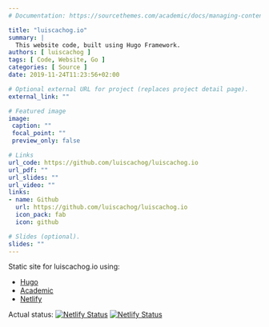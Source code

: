 ```yaml
---
# Documentation: https://sourcethemes.com/academic/docs/managing-content/

title: "luiscachog.io"
summary: |
  This website code, built using Hugo Framework.
authors: [ luiscachog ]
tags: [ Code, Website, Go ]
categories: [ Source ]
date: 2019-11-24T11:23:56+02:00

# Optional external URL for project (replaces project detail page).
external_link: ""

# Featured image
image:
 caption: ""
 focal_point: ""
 preview_only: false

# Links
url_code: https://github.com/luiscachog/luiscachog.io
url_pdf: ""
url_slides: ""
url_video: ""
links:
- name: Github
  url: https://github.com/luiscachog/luiscachog.io
  icon_pack: fab
  icon: github

# Slides (optional).
slides: ""
---
```


Static site for luiscachog.io using:

- [Hugo](http://gohugo.io/)
- [Academic](https://sourcethemes.com/academic/)
- [Netlify](https://netlify.com)

Actual status: [![Netlify Status](https://api.netlify.com/api/v1/badges/17660b24-5ace-4e45-9d81-312asdasdasd/deploy-status)](https://app.netlify.com/sites/rael/deploys)
[![Netlify Status](https://api.netlify.com/api/v1/badges/17660b24-5ace-4e45-9d81-31237fbc07fd/deploy-status)](https://app.netlify.com/sites/luiscachog/deploys)
